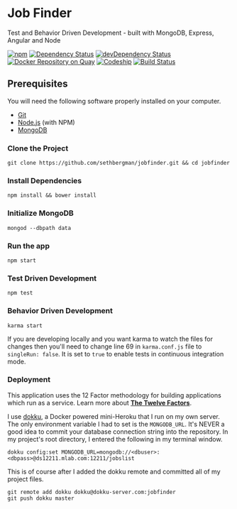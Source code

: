 # Job Finder
Test and Behavior Driven Development - built with MongoDB, Express, Angular and Node

[![npm](https://img.shields.io/npm/v/npm.svg?maxAge=2592000)](https://github.com/sethbergman/jobfinder)
[![Dependency Status](https://david-dm.org/sethbergman/jobfinder.svg)](https://david-dm.org/sethbergman/jobfinder)
[![devDependency Status](https://david-dm.org/sethbergman/jobfinder/dev-status.svg)](https://david-dm.org/sethbergman/jobfinder#info=devDependencies)
[![Docker Repository on Quay](https://quay.io/repository/sethbergman/jobfinder/status "Docker Repository on Quay")](https://quay.io/repository/sethbergman/jobfinder)
[![Codeship](https://img.shields.io/codeship/d6c1ddd0-16a3-0132-5f85-2e35c05e22b1.svg?maxAge=2592000)](https://github.com/sethbergman/jobfinder)
[![Build Status](https://drone.io/github.com/sethbergman/jobfinder/status.png)](https://drone.io/github.com/sethbergman/jobfinder/latest)


## Prerequisites

You will need the following software properly installed on your computer.

* [Git](http://git-scm.com/)
* [Node.js](http://nodejs.org/) (with NPM)
* [MongoDB](https://www.mongodb.org/)

### Clone the Project
```
git clone https://github.com/sethbergman/jobfinder.git && cd jobfinder
```

### Install Dependencies
```
npm install && bower install
```

### Initialize MongoDB
```
mongod --dbpath data
```

### Run the app
```
npm start
```

### Test Driven Development
```
npm test
```

### Behavior Driven Development
```
karma start
```
If you are developing locally and you want karma to watch the files for changes then you'll need to change line 69 in `karma.conf.js` file to `singleRun: false`. It is set to `true` to enable tests in continuous integration mode.

### Deployment

This application uses the 12 Factor methodology for building applications which run as a service. Learn more about __<a href="http://12factor.stackriot.com" target="_blank">The Twelve Factors</a>__.

I use <a href="http://dokku.viewdocs.io/dokku/" target="_blank">dokku</a>, a Docker powered mini-Heroku that I run on my own server. The only environment variable I had to set is the `MONGODB_URL`. It's NEVER a good idea to commit your database connection string into the repository. In my project's root directory, I entered the following in my terminal window.

```
dokku config:set MONGODB_URL=mongodb://<dbuser>:<dbpass>@ds12211.mlab.com:12211/jobslist
```

This is of course after I added the dokku remote and committed all of my project files.

```
git remote add dokku dokku@dokku-server.com:jobfinder
git push dokku master
```

